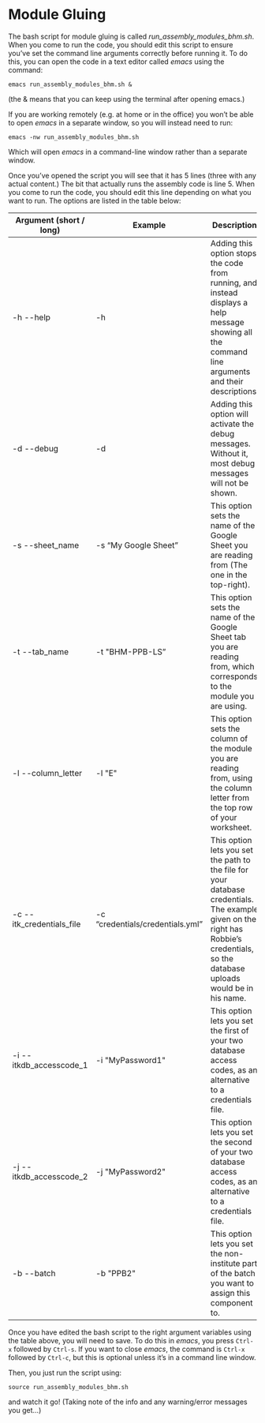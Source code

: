 # Module Gluing
The bash script for module gluing is called _run_assembly_modules_bhm.sh_. When you come to run the code, you should edit this script to ensure you’ve set the command line arguments correctly before running it. To do this, you can open the code in a text editor called _emacs_ using the command:

```
emacs run_assembly_modules_bhm.sh &
```

(the & means that you can keep using the terminal after opening emacs.)

If you are working remotely (e.g. at home or in the office) you won’t be able to open _emacs_ in a separate window, so you will instead need to run:

```
emacs -nw run_assembly_modules_bhm.sh
```

Which will open _emacs_ in a command-line window rather than a separate window.

Once you’ve opened the script you will see that it has 5 lines (three with any actual content.) The bit that actually runs the assembly code is line 5. When you come to run the code, you should edit this line depending on what you want to run. The options are listed in the table below:

| Argument (short / long) | Example | Description | Required? |
| ----------------------- | ------- | ----------- | --------- |
| -h --help | -h | Adding this option stops the code from running, and instead displays a help message showing all the command line arguments and their descriptions. | No |
| -d --debug | -d | Adding this option will activate the debug messages. Without it, most debug messages will not be shown. | No, unless there’s a bug you can’t find. |
| -s --sheet_name | -s “My Google Sheet” | This option sets the name of the Google Sheet you are reading from (The one in the top-right). | Yes |
| -t --tab_name | -t "BHM-PPB-LS” | This option sets the name of the Google Sheet tab you are reading from, which corresponds to the module you are using. | Yes |
| -l --column_letter | -l "E" | This option sets the column of the module you are reading from, using the column letter from the top row of your worksheet. | Yes |
| -c --itk_credentials_file | -c “credentials/credentials.yml” | This option lets you set the path to the file for your database credentials. The example given on the right has Robbie’s credentials, so the database uploads would be in his name. | Yes, unless you have set options -i and -j instead. |
| -i --itkdb_accesscode_1 | -i "MyPassword1" | This option lets you set the first of your two database access codes, as an alternative to a credentials file. | Only if you haven’t used the -c option. |
| -j --itkdb_accesscode_2 | -j "MyPassword2" | This option lets you set the second of your two database access codes, as an alternative to a credentials file. | Only if you haven’t used the -c option. |
| -b --batch | -b "PPB2" | This option lets you set the non-institute part of the batch you want to assign this component to. | Yes |

Once you have edited the bash script to the right argument variables using the table above, you will need to save. To do this in _emacs_, you press `Ctrl-x` followed by `Ctrl-s`. If you want to close _emacs_, the command is `Ctrl-x` followed by `Ctrl-c`, but this is optional unless it’s in a command line window.

Then, you just run the script using:

```
source run_assembly_modules_bhm.sh
```

and watch it go! (Taking note of the info and any warning/error messages you get…)